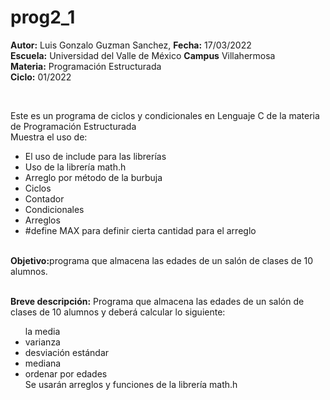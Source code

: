 # prog2_1
<p><b>Autor:</b> Luis Gonzalo Guzman Sanchez, <b>Fecha:</b> 17/03/2022 <br>
  <b>Escuela:</b> Universidad del Valle de México <b>Campus</b> Villahermosa <br>
  <b>Materia:</b> Programación Estructurada <br>
  <b>Ciclo:</b> 01/2022</p>
<br>
<p>Este es un programa de ciclos y condicionales en Lenguaje C de la materia de Programación Estructurada<br>
Muestra el uso de:
  <ul>
    <li>El uso de include para las librerías</li>
    <li>Uso de la librería math.h</li>
    <li>Arreglo por método de la burbuja</li>
    <li>Ciclos</li>
    <li>Contador</li>
    <li>Condicionales</li>
    <li>Arreglos</li>
    <li>#define MAX  para definir cierta cantidad para el arreglo</li>
    </ul>
    </p>
<br>
<b>Objetivo:</b>programa que almacena las edades de un salón de clases de 10 alumnos.
<br>
<br>
<p><b>Breve descripción:</b> 
Programa que almacena las edades de un salón de clases de 10 alumnos y deberá calcular lo siguiente:
<ul>
</li>la media</li>
<li>varianza</li>
<li>desviación estándar</li>
<li>mediana</li>
<li>ordenar por edades</li>
Se usarán arreglos y funciones de la librería math.h
</ul>
</p>
